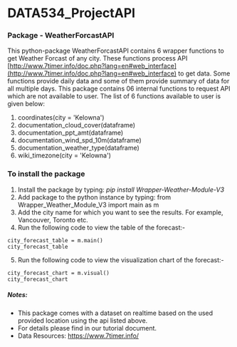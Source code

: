 # DATA534_ProjectAPI

### Package - WeatherForcastAPI

This python-package WeatherForcastAPI contains 6 wrapper functions to get Weather Forcast of any city. These functions process API [http://www.7timer.info/doc.php?lang=en#web_interface](http://www.7timer.info/doc.php?lang=en#web_interface) to get data. Some functions provide daily data and some of them provide summary of data for all multiple days. This package contains 06 internal functions to request API which are not available to user. The list of 6 functions available to user is given below:

1. coordinates(city = 'Kelowna')
2. documentation_cloud_cover(dataframe)
3. documentation_ppt_amt(dataframe)
4. documentation_wind_spd_10m(dataframe)
5. documentation_weather_type(dataframe)
6. wiki_timezone(city = 'Kelowna')

### To install the package 

1. Install the package by typing: *pip install Wrapper-Weather-Module-V3*
2. Add package to the python instance by typing: from Wrapper_Weather_Module_V3 import main as m
3. Add the city name for which you want to see the results. For example, Vancouver, Toronto etc.
4. Run the following code to view the table of the forecast:-
```
city_forecast_table = m.main()
city_forecast_table
```
5. Run the following code to view the visualization chart of the forecast:-
```
city_forecast_chart = m.visual()
city_forecast_chart
```

##### Notes: 

* This package comes with a dataset on realtime based on the used provided location using the api listed above. 
* For details please find in our tutorial document.
* Data Resources: https://www.7timer.info/
